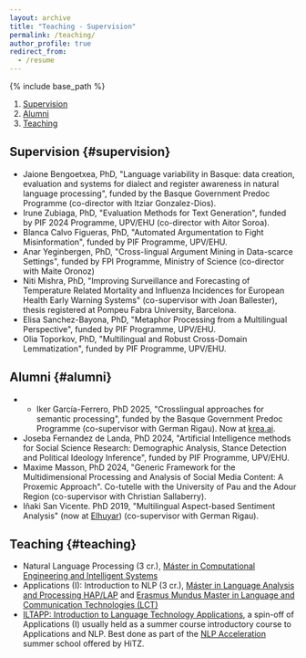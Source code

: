 ```yaml
---
layout: archive
title: "Teaching - Supervision"
permalink: /teaching/
author_profile: true
redirect_from:
  - /resume
---
```


{% include base_path %}


1. [Supervision](#supervision)
2. [Alumni](#alumni)
3. [Teaching](#teaching)

## Supervision {#supervision}

+ Jaione Bengoetxea, PhD, "Language variability in Basque: data creation, evaluation and systems for dialect and register awareness in natural language processing", funded by the Basque Government Predoc Programme (co-director with Itziar Gonzalez-Dios).
+ Irune Zubiaga, PhD, "Evaluation Methods for Text Generation", funded by PIF 2024 Programme, UPV/EHU (co-director with Aitor Soroa).
+ Blanca Calvo Figueras, PhD, "Automated Argumentation to Fight Misinformation", funded by PIF Programme, UPV/EHU.
+ Anar Yeginbergen, PhD, "Cross-lingual Argument Mining in Data-scarce Settings", funded by FPI Programme, Ministry of Science (co-director with Maite Oronoz)
+ Niti Mishra, PhD, "Improving Surveillance and Forecasting of Temperature Related Mortality and Influenza Incidences for European Health Early Warning Systems" (co-supervisor with Joan Ballester), thesis registered at Pompeu Fabra University, Barcelona.
+ Elisa Sanchez-Bayona, PhD, "Metaphor Processing from a Multilingual Perspective", funded by PIF Programme, UPV/EHU.
+ Olia Toporkov, PhD, "Multilingual and Robust Cross-Domain Lemmatization", funded by PIF Programme, UPV/EHU.

## Alumni {#alumni}

+ + Iker García-Ferrero, PhD 2025, "Crosslingual approaches for semantic processing", funded by the Basque Government Predoc Programme (co-supervisor with German Rigau). Now at [krea.ai](https://www.krea.ai/).
+ Joseba Fernandez de Landa, PhD 2024, "Artificial Intelligence methods for Social Science Research: Demographic Analysis, Stance Detection and Political Ideology Inference", funded by PIF Programme, UPV/EHU.
+ Maxime Masson, PhD 2024, "Generic Framework for the Multidimensional Processing and Analysis of Social Media Content: A Proxemic Approach". Co-tutelle with the University of Pau and the Adour Region (co-supervisor with Christian Sallaberry).
+ Iñaki San Vicente. PhD 2019, "Multilingual Aspect-based Sentiment Analysis" (now at [Elhuyar](https://www.orai.eus/es/orai/equipo)) (co-supervisor with German Rigau).

## Teaching {#teaching}

+ Natural Language Processing (3 cr.), [Máster in Computational Engineering and Intelligent Systems](https://www.ehu.eus/es/web/master/master-ingenieria-computacional-sistemas-inteligentes)
+ Applications (I): Introduction to NLP (3 cr.), [Máster in Language Analysis and Processing HAP/LAP](http://ixa.si.ehu.es/master/index.php?lang=en) and [Erasmus Mundus Master in Language
and Communication Technologies (LCT)](http://ixa2.si.ehu.eus/erasmusmundus/)
+ [ILTAPP: Introduction to Language Technology Applications](https://www.ixa.eus/iltapp/), a spin-off of Applications (I) usually held as a summer course introductory course to Applications and NLP. Best done as part of the [NLP Acceleration](http://www.ixa.eus/nlpacceleration/) summer school offered by HiTZ.
